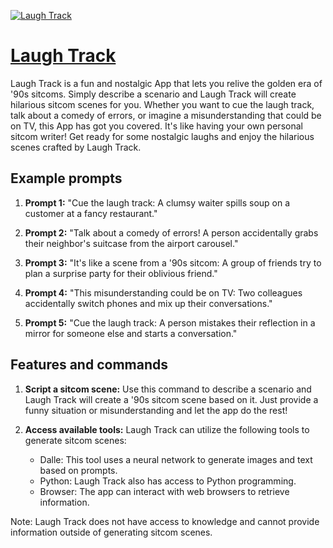 [![Laugh Track](https://files.oaiusercontent.com/file-8f8eLZHfI2kYJGaryNAwhXVy?se=2123-10-17T01%3A10%3A28Z&sp=r&sv=2021-08-06&sr=b&rscc=max-age%3D31536000%2C%20immutable&rscd=attachment%3B%20filename%3Dda5db980-32c6-4407-bb25-4871a7d6df7a.png&sig=nkbEJHjLmNsOny9%2Bu5IhjsI8EeWDTBQF0TgTsvAyjJo%3D)](https://chat.openai.com/g/g-wi6ZburCq-laugh-track)

# [Laugh Track](https://chat.openai.com/g/g-wi6ZburCq-laugh-track)

Laugh Track is a fun and nostalgic App that lets you relive the golden era of '90s sitcoms. Simply describe a scenario and Laugh Track will create hilarious sitcom scenes for you. Whether you want to cue the laugh track, talk about a comedy of errors, or imagine a misunderstanding that could be on TV, this App has got you covered. It's like having your own personal sitcom writer! Get ready for some nostalgic laughs and enjoy the hilarious scenes crafted by Laugh Track.

## Example prompts

1. **Prompt 1:** "Cue the laugh track: A clumsy waiter spills soup on a customer at a fancy restaurant."

2. **Prompt 2:** "Talk about a comedy of errors! A person accidentally grabs their neighbor's suitcase from the airport carousel."

3. **Prompt 3:** "It's like a scene from a '90s sitcom: A group of friends try to plan a surprise party for their oblivious friend."

4. **Prompt 4:** "This misunderstanding could be on TV: Two colleagues accidentally switch phones and mix up their conversations."

5. **Prompt 5:** "Cue the laugh track: A person mistakes their reflection in a mirror for someone else and starts a conversation."

## Features and commands

1. **Script a sitcom scene:** Use this command to describe a scenario and Laugh Track will create a '90s sitcom scene based on it. Just provide a funny situation or misunderstanding and let the app do the rest!

2. **Access available tools:** Laugh Track can utilize the following tools to generate sitcom scenes:
   - Dalle: This tool uses a neural network to generate images and text based on prompts.
   - Python: Laugh Track also has access to Python programming.
   - Browser: The app can interact with web browsers to retrieve information.

Note: Laugh Track does not have access to knowledge and cannot provide information outside of generating sitcom scenes.